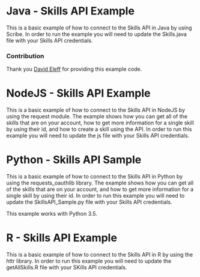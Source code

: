 # Java - Skills API Example
This is a basic example of how to connect to the Skills API in Java by using Scribe. In order to run the example you will need to update the Skills.java file with your Skills API credentials.

### Contribution 
Thank you [David Eleff](https://github.com/deleff) for providing this example code.

# NodeJS - Skills API Example
This is a basic example of how to connect to the Skills API in NodeJS by using the request module. The example shows how you can get all of the skills that are on your account, how to get more information for a single skill by using their id, and how to create a skill using the API. In order to run this example you will need to update the js file with your Skills API credentials.

# Python - Skills API Sample
This is a basic example of how to connect to the Skills API in Python by using the requests_oauthlib library. The example shows how you can get all of the skills that are on your account, and how to get more information for a single skill by using their id. In order to run this example you will need to update the SkillsAPI_Sample.py file with your Skills API credentials.

This example works with Python 3.5. 

# R - Skills API Example
This is a basic example of how to connect to the Skills API in R by using the httr library. In order to run this example you will need to update the getAllSkills.R file with your SKills API credentials.